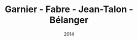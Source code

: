 ---
title: 'Garnier - Fabre - Jean-Talon - Bélanger'
date: '2014'
type: ruelle_verte
district: rosemont
position: { lng: -73.60678289910658, lat: 45.545738888735684 }
---